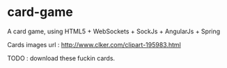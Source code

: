 # card-game
A card game, using HTML5 + WebSockets + SockJs + AngularJs + Spring

Cards images url : http://www.clker.com/clipart-195983.html

TODO : download these fuckin cards.
